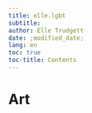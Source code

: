 ```yaml
---
title: elle.lgbt
subtitle: 
author: Elle Trudgett
date: ;modified_date;
lang: en
toc: true
toc-title: Contents
---
```


# Art